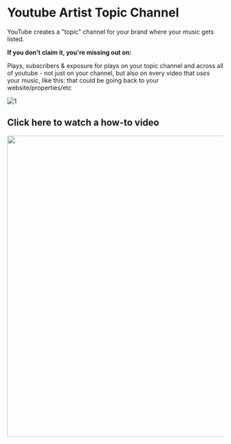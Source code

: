# Youtube Artist Topic Channel

YouTube creates a "topic" channel for your brand where your music gets listed.

**If you don't claim it, you're missing out on:**

Plays, subscribers & exposure for plays on your topic channel and across all of youtube - not just on your channel, but also on every video that _uses_ your music, like this: that could be going back to your website/properties/etc

![1](https://github.com/user-attachments/assets/21924ed7-85b8-4a13-aa8b-8c9022e18eb7)

## Click here to watch a how-to video

<a href="https://www.youtube.com/watch?v=D9kh8GKOBek"><img width="700px" target="_blank" src="https://img.youtube.com/vi/D9kh8GKOBek/maxresdefault.jpg"></a>
